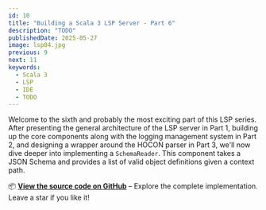 ```yaml
---
id: 10
title: "Building a Scala 3 LSP Server - Part 6"
description: "TODO"
publishedDate: 2025-05-27
image: lsp04.jpg
previous: 9
next: 11
keywords:
  - Scala 3
  - LSP
  - IDE
  - TODO
---
```


Welcome to the sixth and probably the most exciting part of this LSP series. After presenting the general architecture of the LSP server in Part 1, building up the core components along with the logging management system in Part 2, and designing a wrapper around the HOCON parser in Part 3, we'll now dive deeper into implementing a `SchemaReader`. This component takes a JSON Schema and provides a list of valid object definitions given a context path.

📦 [**View the source code on GitHub**](https://github.com/smart-data-lake/sdl-lsp) – Explore the complete implementation. Leave a star if you like it!

